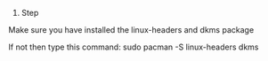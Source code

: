 1. Step

Make sure you have installed the linux-headers and dkms package

If not then type this command: 
sudo pacman -S linux-headers dkms
